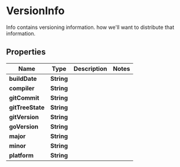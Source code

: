 

# VersionInfo

Info contains versioning information. how we'll want to distribute that information.

## Properties

| Name | Type | Description | Notes |
|------------ | ------------- | ------------- | -------------|
|**buildDate** | **String** |  |  |
|**compiler** | **String** |  |  |
|**gitCommit** | **String** |  |  |
|**gitTreeState** | **String** |  |  |
|**gitVersion** | **String** |  |  |
|**goVersion** | **String** |  |  |
|**major** | **String** |  |  |
|**minor** | **String** |  |  |
|**platform** | **String** |  |  |




